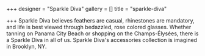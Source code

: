 +++
designer = "Sparkle Diva"
gallery = []
title = "sparkle-diva"

+++
Sparkle Diva believes feathers are casual, rhinestones are mandatory, and life is best viewed through bedazzled, rose colored glasses. Whether tanning on Panama City Beach or shopping on the Champs-Élysées, there is a Sparkle Diva in all of us. Sparkle Diva's accessories collection is imagined in Brooklyn, NY.